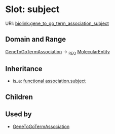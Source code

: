 # Slot: subject




URI: [biolink:gene_to_go_term_association_subject](https://w3id.org/biolink/vocab/gene_to_go_term_association_subject)
## Domain and Range

[GeneToGoTermAssociation](GeneToGoTermAssociation.md) ->  <sub>REQ</sub> [MolecularEntity](MolecularEntity.md)
## Inheritance

 *  is_a: [functional association.subject](functional_association_subject.md)
## Children

## Used by

 * [GeneToGoTermAssociation](GeneToGoTermAssociation.md)
